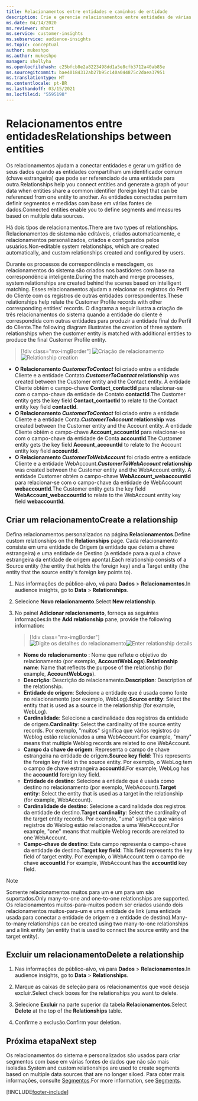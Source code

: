 ```yaml
---
title: Relacionamentos entre entidades e caminhos de entidade
description: Crie e gerencie relacionamentos entre entidades de várias fontes de dados.
ms.date: 04/14/2020
ms.reviewer: mhart
ms.service: customer-insights
ms.subservice: audience-insights
ms.topic: conceptual
author: mukeshpo
ms.author: mukeshpo
manager: shellyha
ms.openlocfilehash: c25bfcb8e2a8223498dd1a5e8cfb3712a40ab85e
ms.sourcegitcommit: bae40184312ab27b95c140a044875c2daea37951
ms.translationtype: HT
ms.contentlocale: pt-BR
ms.lasthandoff: 03/15/2021
ms.locfileid: "5595198"
---
```

# <a name="relationships-between-entities"></a><span data-ttu-id="cf74a-103">Relacionamentos entre entidades</span><span class="sxs-lookup"><span data-stu-id="cf74a-103">Relationships between entities</span></span>

<span data-ttu-id="cf74a-104">Os relacionamentos ajudam a conectar entidades e gerar um gráfico de seus dados quando as entidades compartilham um identificador comum (chave estrangeira) que pode ser referenciado de uma entidade para outra.</span><span class="sxs-lookup"><span data-stu-id="cf74a-104">Relationships help you connect entities and generate a graph of your data when entities share a common identifier (foreign key) that can be referenced from one entity to another.</span></span> <span data-ttu-id="cf74a-105">As entidades conectadas permitem definir segmentos e medidas com base em várias fontes de dados.</span><span class="sxs-lookup"><span data-stu-id="cf74a-105">Connected entities enable you to define segments and measures based on multiple data sources.</span></span>

<span data-ttu-id="cf74a-106">Há dois tipos de relacionamentos.</span><span class="sxs-lookup"><span data-stu-id="cf74a-106">There are two types of relationships.</span></span> <span data-ttu-id="cf74a-107">Relacionamentos de sistema não editáveis, criados automaticamente, e relacionamentos personalizados, criados e configurados pelos usuários.</span><span class="sxs-lookup"><span data-stu-id="cf74a-107">Non-editable system relationships, which are created automatically, and custom relationships created and configured by users.</span></span>

<span data-ttu-id="cf74a-108">Durante os processos de correspondência e mesclagem, os relacionamentos do sistema são criados nos bastidores com base na correspondência inteligente.</span><span class="sxs-lookup"><span data-stu-id="cf74a-108">During the match and merge processes, system relationships are created behind the scenes based on intelligent matching.</span></span> <span data-ttu-id="cf74a-109">Esses relacionamentos ajudam a relacionar os registros do Perfil do Cliente com os registros de outras entidades correspondentes.</span><span class="sxs-lookup"><span data-stu-id="cf74a-109">These relationships help relate the Customer Profile records with other corresponding entities' records.</span></span> <span data-ttu-id="cf74a-110">O diagrama a seguir ilustra a criação de três relacionamentos do sistema quando a entidade do cliente é correspondida com outras entidades para produzir a entidade final do Perfil do Cliente.</span><span class="sxs-lookup"><span data-stu-id="cf74a-110">The following diagram illustrates the creation of three system relationships when the customer entity is matched with additional entities to produce the final Customer Profile entity.</span></span>

> [!div class="mx-imgBorder"]
> <span data-ttu-id="cf74a-111">![Criação de relacionamento](media/relationships-entities-merge.png "Criação de relacionamento")</span><span class="sxs-lookup"><span data-stu-id="cf74a-111">![Relationship creation](media/relationships-entities-merge.png "Relationship creation")</span></span>

- <span data-ttu-id="cf74a-112">**O Relacionamento *CustomerToContact*** foi criado entre a entidade Cliente e a entidade Contato.</span><span class="sxs-lookup"><span data-stu-id="cf74a-112">***CustomerToContact* relationship** was created between the Customer entity and the Contact entity.</span></span> <span data-ttu-id="cf74a-113">A entidade Cliente obtém o campo-chave **Contact_contactId** para relacionar-se com o campo-chave da entidade de Contato **contactId**.</span><span class="sxs-lookup"><span data-stu-id="cf74a-113">The Customer entity gets the key field **Contact_contactId** to relate to the Contact entity key field **contactId**.</span></span>
- <span data-ttu-id="cf74a-114">**O Relacionamento *CustomerToContact*** foi criado entre a entidade Cliente e a entidade Conta.</span><span class="sxs-lookup"><span data-stu-id="cf74a-114">***CustomerToAccount* relationship** was created between the Customer entity and the Account entity.</span></span> <span data-ttu-id="cf74a-115">A entidade Cliente obtém o campo-chave **Account_accountId** para relacionar-se com o campo-chave da entidade de Conta **accountId**.</span><span class="sxs-lookup"><span data-stu-id="cf74a-115">The Customer entity gets the key field **Account_accountId** to relate to the Account entity key field **accountId**.</span></span>
- <span data-ttu-id="cf74a-116">**O Relacionamento *CustomerToWebAccount*** foi criado entre a entidade Cliente e a entidade WebAccount.</span><span class="sxs-lookup"><span data-stu-id="cf74a-116">***CustomerToWebAccount* relationship** was created between the Customer entity and the WebAccount entity.</span></span> <span data-ttu-id="cf74a-117">A entidade Customer obtém o campo-chave **WebAccount_webaccountId** para relacionar-se com o campo-chave da entidade de WebAccount **webaccountId**.</span><span class="sxs-lookup"><span data-stu-id="cf74a-117">The Customer entity gets the key field **WebAccount_webaccountId** to relate to the WebAccount entity key field **webaccountId**.</span></span>

## <a name="create-a-relationship"></a><span data-ttu-id="cf74a-118">Criar um relacionamento</span><span class="sxs-lookup"><span data-stu-id="cf74a-118">Create a relationship</span></span>

<span data-ttu-id="cf74a-119">Defina relacionamentos personalizados na página **Relacionamentos**.</span><span class="sxs-lookup"><span data-stu-id="cf74a-119">Define custom relationships on the **Relationships** page.</span></span> <span data-ttu-id="cf74a-120">Cada relacionamento consiste em uma entidade de Origem (a entidade que detém a chave estrangeira) e uma entidade de Destino (a entidade para a qual a chave estrangeira da entidade de origem aponta).</span><span class="sxs-lookup"><span data-stu-id="cf74a-120">Each relationship consists of a Source entity (the entity that holds the foreign key) and a Target entity (the entity that the source entity's foreign key points to).</span></span>

1. <span data-ttu-id="cf74a-121">Nas informações de público-alvo, vá para **Dados** > **Relacionamentos**.</span><span class="sxs-lookup"><span data-stu-id="cf74a-121">In audience insights, go to **Data** > **Relationships**.</span></span>

2. <span data-ttu-id="cf74a-122">Selecione **Novo relacionamento**.</span><span class="sxs-lookup"><span data-stu-id="cf74a-122">Select **New relationship**.</span></span>

3. <span data-ttu-id="cf74a-123">No painel **Adicionar relacionamento**, forneça as seguintes informações:</span><span class="sxs-lookup"><span data-stu-id="cf74a-123">In the **Add relationship** pane, provide the following information:</span></span>

   > [!div class="mx-imgBorder"]
   > <span data-ttu-id="cf74a-124">![Digite os detalhes do relacionamento](media/relationships-add.png "Digite os detalhes do relacionamento")</span><span class="sxs-lookup"><span data-stu-id="cf74a-124">![Enter relationship details](media/relationships-add.png "Enter relationship details")</span></span>

   - <span data-ttu-id="cf74a-125">**Nome do relacionamento** : Nome que reflete o objetivo do relacionamento (por exemplo, **AccountWebLogs**).</span><span class="sxs-lookup"><span data-stu-id="cf74a-125">**Relationship name**: Name that reflects the purpose of the relationship (for example, **AccountWebLogs**).</span></span>
   - <span data-ttu-id="cf74a-126">**Descrição**: Descrição do relacionamento.</span><span class="sxs-lookup"><span data-stu-id="cf74a-126">**Description**: Description of the relationship.</span></span>
   - <span data-ttu-id="cf74a-127">**Entidade de origem**: Selecione a entidade que é usada como fonte no relacionamento (por exemplo, WebLog).</span><span class="sxs-lookup"><span data-stu-id="cf74a-127">**Source entity**: Select the entity that is used as a source in the relationship (for example, WebLog).</span></span>
   - <span data-ttu-id="cf74a-128">**Cardinalidade**: Selecione a cardinalidade dos registros da entidade de origem.</span><span class="sxs-lookup"><span data-stu-id="cf74a-128">**Cardinality**: Select the cardinality of the source entity records.</span></span> <span data-ttu-id="cf74a-129">Por exemplo, "muitos" significa que vários registros do Weblog estão relacionados a uma WebAccount.</span><span class="sxs-lookup"><span data-stu-id="cf74a-129">For example, "many" means that multiple Weblog records are related to one WebAccount.</span></span>
   - <span data-ttu-id="cf74a-130">**Campo da chave de origem**: Representa o campo de chave estrangeira na entidade de origem.</span><span class="sxs-lookup"><span data-stu-id="cf74a-130">**Source key field**: This represents the foreign key field in the source entity.</span></span> <span data-ttu-id="cf74a-131">Por exemplo, o WebLog tem o campo de chave estrangeira **accountId**.</span><span class="sxs-lookup"><span data-stu-id="cf74a-131">For example, WebLog has the **accountId** foreign key field.</span></span>
   - <span data-ttu-id="cf74a-132">**Entidade de destino**: Selecione a entidade que é usada como destino no relacionamento (por exemplo, WebAccount).</span><span class="sxs-lookup"><span data-stu-id="cf74a-132">**Target entity**: Select the entity that is used as a target in the relationship (for example, WebAccount).</span></span>
   - <span data-ttu-id="cf74a-133">**Cardinalidade de destino**: Selecione a cardinalidade dos registros da entidade de destino.</span><span class="sxs-lookup"><span data-stu-id="cf74a-133">**Target cardinality**: Select the cardinality of the target entity records.</span></span> <span data-ttu-id="cf74a-134">Por exemplo, "uma" significa que vários registros do Weblog estão relacionados a uma WebAccount.</span><span class="sxs-lookup"><span data-stu-id="cf74a-134">For example, "one" means that multiple Weblog records are related to one WebAccount.</span></span>
   - <span data-ttu-id="cf74a-135">**Campo-chave de destino**: Este campo representa o campo-chave da entidade de destino.</span><span class="sxs-lookup"><span data-stu-id="cf74a-135">**Target key field**: This field represents the key field of target entity.</span></span> <span data-ttu-id="cf74a-136">Por exemplo, o WebAccount tem o campo de chave **accountId**.</span><span class="sxs-lookup"><span data-stu-id="cf74a-136">For example, WebAccount has the **accountId** key field.</span></span>

> [!NOTE]
> <span data-ttu-id="cf74a-137">Somente relacionamentos muitos para um e um para um são suportados.</span><span class="sxs-lookup"><span data-stu-id="cf74a-137">Only many-to-one and one-to-one relationships are supported.</span></span> <span data-ttu-id="cf74a-138">Os relacionamentos muitos-para-muitos podem ser criados usando dois relacionamentos muitos-para-um e uma entidade de link (uma entidade usada para conectar a entidade de origem e a entidade de destino).</span><span class="sxs-lookup"><span data-stu-id="cf74a-138">Many-to-many relationships can be created using two many-to-one relationships and a link entity (an entity that is used to connect the source entity and the target entity).</span></span>

## <a name="delete-a-relationship"></a><span data-ttu-id="cf74a-139">Excluir um relacionamento</span><span class="sxs-lookup"><span data-stu-id="cf74a-139">Delete a relationship</span></span>

1. <span data-ttu-id="cf74a-140">Nas informações de público-alvo, vá para **Dados** > **Relacionamentos**.</span><span class="sxs-lookup"><span data-stu-id="cf74a-140">In audience insights, go to **Data** > **Relationships**.</span></span>

2. <span data-ttu-id="cf74a-141">Marque as caixas de seleção para os relacionamentos que você deseja excluir.</span><span class="sxs-lookup"><span data-stu-id="cf74a-141">Select check boxes for the relationships you want to delete.</span></span>

3. <span data-ttu-id="cf74a-142">Selecione **Excluir** na parte superior da tabela **Relacionamentos**.</span><span class="sxs-lookup"><span data-stu-id="cf74a-142">Select **Delete** at the top of the **Relationships** table.</span></span>

4. <span data-ttu-id="cf74a-143">Confirme a exclusão.</span><span class="sxs-lookup"><span data-stu-id="cf74a-143">Confirm your deletion.</span></span>

## <a name="next-step"></a><span data-ttu-id="cf74a-144">Próxima etapa</span><span class="sxs-lookup"><span data-stu-id="cf74a-144">Next step</span></span>

<span data-ttu-id="cf74a-145">Os relacionamentos do sistema e personalizados são usados para criar segmentos com base em várias fontes de dados que não são mais isoladas.</span><span class="sxs-lookup"><span data-stu-id="cf74a-145">System and custom relationships are used to create segments based on multiple data sources that are no longer siloed.</span></span> <span data-ttu-id="cf74a-146">Para obter mais informações, consulte [Segmentos](segments.md).</span><span class="sxs-lookup"><span data-stu-id="cf74a-146">For more information, see [Segments](segments.md).</span></span>


[!INCLUDE[footer-include](../includes/footer-banner.md)]